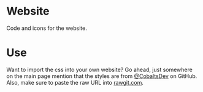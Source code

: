 # Website
Code and icons for the website.


# Use
Want to import the css into your own website? Go ahead, just somewhere on the main page mention that the styles are from [@CobaltsDev](https://github.com/CobaltsDev) on GitHub. Also, make sure to paste the raw URL into [rawgit.com](http://rawgit.com).
